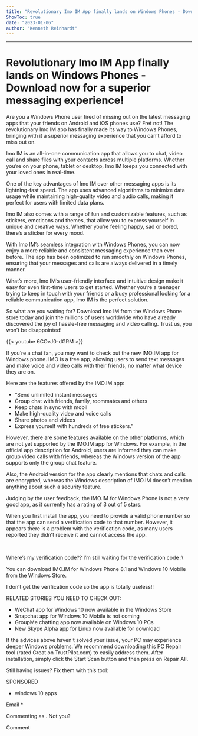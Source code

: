 ```yaml
---
title: "Revolutionary Imo IM App finally lands on Windows Phones - Download now for a superior messaging experience!"
ShowToc: true 
date: "2023-01-06"
author: "Kenneth Reinhardt"
---
```

*****
# Revolutionary Imo IM App finally lands on Windows Phones - Download now for a superior messaging experience!

Are you a Windows Phone user tired of missing out on the latest messaging apps that your friends on Android and iOS phones use? Fret not! The revolutionary Imo IM app has finally made its way to Windows Phones, bringing with it a superior messaging experience that you can’t afford to miss out on.

Imo IM is an all-in-one communication app that allows you to chat, video call and share files with your contacts across multiple platforms. Whether you’re on your phone, tablet or desktop, Imo IM keeps you connected with your loved ones in real-time.

One of the key advantages of Imo IM over other messaging apps is its lightning-fast speed. The app uses advanced algorithms to minimize data usage while maintaining high-quality video and audio calls, making it perfect for users with limited data plans.

Imo IM also comes with a range of fun and customizable features, such as stickers, emoticons and themes, that allow you to express yourself in unique and creative ways. Whether you’re feeling happy, sad or bored, there’s a sticker for every mood.

With Imo IM’s seamless integration with Windows Phones, you can now enjoy a more reliable and consistent messaging experience than ever before. The app has been optimized to run smoothly on Windows Phones, ensuring that your messages and calls are always delivered in a timely manner.

What’s more, Imo IM’s user-friendly interface and intuitive design make it easy for even first-time users to get started. Whether you’re a teenager trying to keep in touch with your friends or a busy professional looking for a reliable communication app, Imo IM is the perfect solution.

So what are you waiting for? Download Imo IM from the Windows Phone store today and join the millions of users worldwide who have already discovered the joy of hassle-free messaging and video calling. Trust us, you won’t be disappointed!

{{< youtube 6COvJ0-dGRM >}} 



If you’re a chat fan, you may want to check out the new IMO.IM app for Windows phone. IMO is a free app, allowing users to send text messages and make voice and video calls with their friends, no matter what device they are on.
 
Here are the features offered by the IMO.IM app:
 
- “Send unlimited instant messages
 - Group chat with friends, family, roommates and others
 - Keep chats in sync with mobil
 - Make high-quality video and voice calls
 - Share photos and videos
 - Express yourself with hundreds of free stickers.”

 
However, there are some features available on the other platforms, which are not yet supported by the IMO.IM app for Windows. For example, in the official app description for Android, users are informed they can make group video calls with friends, whereas the Windows version of the app supports only the group chat feature.
 
Also, the Android version for the app clearly mentions that chats and calls are encrypted, whereas the Windows description of IMO.IM doesn’t mention anything about such a security feature.
 
Judging by the user feedback, the IMO.IM for Windows Phone is not a very good app, as it currently has a rating of 3 out of 5 stars.
 
When you first install the app, you need to provide a valid phone number so that the app can send a verification code to that number. However, it appears there is a problem with the verification code, as many users reported they didn’t receive it and cannot access the app.
 
 
 
Where’s my verification code?? I’m still waiting for the verification code :\
 
You can download IMO.IM for Windows Phone 8.1 and Windows 10 Mobile from the Windows Store.
 
I don’t get the verification code so the app is totally useless!!
 
RELATED STORIES YOU NEED TO CHECK OUT:
 
- WeChat app for Windows 10 now available in the Windows Store
 - Snapchat app for Windows 10 Mobile is not coming
 - GroupMe chatting app now available on Windows 10 PCs
 - New Skype Alpha app for Linux now available for download

 

 
If the advices above haven't solved your issue, your PC may experience deeper Windows problems. We recommend downloading this PC Repair tool (rated Great on TrustPilot.com) to easily address them. After installation, simply click the Start Scan button and then press on Repair All.
 
Still having issues? Fix them with this tool:
 
SPONSORED
 
- windows 10 apps

 
Email * 
 

Commenting as .
Not you?

 
Comment 





